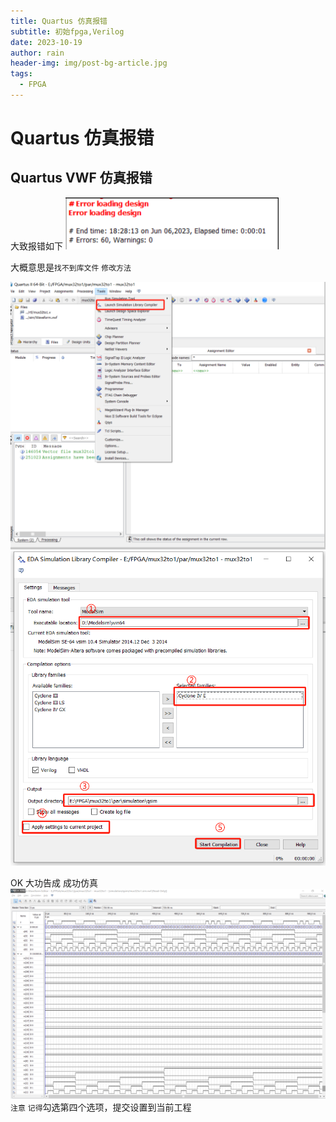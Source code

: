 ```yaml
---
title: Quartus 仿真报错
subtitle: 初始fpga,Verilog
date: 2023-10-19
author: rain
header-img: img/post-bg-article.jpg
tags:
  - FPGA
---
```


# Quartus 仿真报错

## Quartus VWF 仿真报错
大致报错如下
![alt text](/img/blog/5-19-3.jpg)

大概意思是`找不到库文件`
`修改方法`

![alt text](/img/blog/5-19-1.jpg)
![alt text](/img/blog/5-19-2.jpg)

OK 大功告成 成功仿真
![alt text](/img/blog/5-19-4.jpg)
`注意`
`记得`勾选第四个选项，提交设置到当前工程
